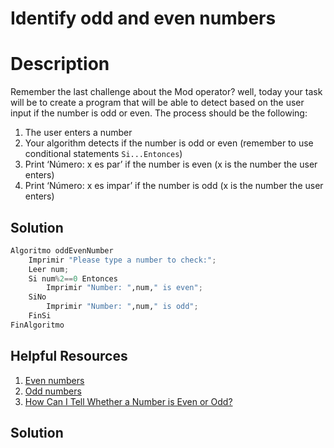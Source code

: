 # Identify odd and even numbers

# Description

Remember the last challenge about the Mod operator? well, today your task will be to create a program that will be able to detect based on the user input if the number is odd or even. The process should be the following:

1. The user enters a number
2. Your algorithm detects if the number is odd or even (remember to use conditional statements `Si...Entonces`)
3. Print ‘Número: x es par’ if the number is even (x is the number the user enters)
4. Print ‘Número: x es impar’ if the number is odd (x is the number the user enters)

## Solution
```python
Algoritmo oddEvenNumber
	Imprimir "Please type a number to check:";
	Leer num;
	Si num%2==0 Entonces
		Imprimir "Number: ",num," is even";
	SiNo
		Imprimir "Number: ",num," is odd";
	FinSi
FinAlgoritmo
```

## Helpful Resources

1. [Even numbers](https://byjus.com/maths/even-numbers/)
2. [Odd numbers](https://byjus.com/maths/odd-numbers/)
3. [How Can I Tell Whether a Number is Even or Odd?](https://devblogs.microsoft.com/scripting/how-can-i-tell-whether-a-number-is-even-or-odd/)

## Solution


